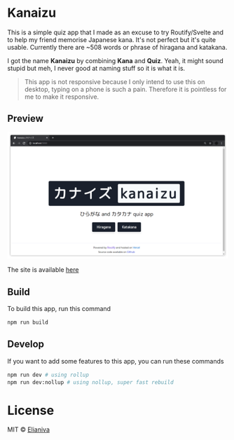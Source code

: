 # Kanaizu

This is a simple quiz app that I made as an excuse to try Routify/Svelte and to help my friend memorise Japanese kana. It's not perfect but it's quite usable. Currently there are ~508 words or phrase of hiragana and katakana.

I got the name **Kanaizu** by combining **Kana** and **Quiz**. Yeah, it might sound stupid but meh, I never good at naming stuff so it is what it is.

> This app is not responsive because I only intend to use this on desktop, typing on a phone is such a pain. Therefore it is pointless for me to make it responsive.

## Preview
![Preview](static/cover.png)

The site is available [here](https://kanaizu.vercel.app)

## Build
To build this app, run this command

```bash
npm run build
```
## Develop
If you want to add some features to this app, you can run these commands

```bash
npm run dev # using rollup
npm run dev:nollup # using nollup, super fast rebuild
```

# License

MIT © [Elianiva](https://github.com/elianiva/kanaizu/blob/master/LICENSE)

